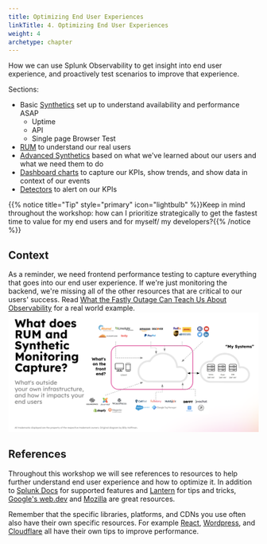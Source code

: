 ```yaml
---
title: Optimizing End User Experiences
linkTitle: 4. Optimizing End User Experiences
weight: 4
archetype: chapter
---
```


How we can use Splunk Observability to get insight into end user experience, and proactively test scenarios to improve that experience.

Sections:

- Basic [Synthetics](./1-synthetics/_index.md) set up to understand availability and performance ASAP
   - Uptime
   - API
   - Single page Browser Test
- [RUM](./2-rum/_index.md) to understand our real users
- [Advanced Synthetics](./3-advanced-synthetics/_index.md) based on what we've learned about our users and what we need them to do
- [Dashboard charts](./4-dashboards/_index.md) to capture our KPIs, show trends, and show data in context of our events
- [Detectors](./5-detectors/_index.md) to alert on our KPIs

{{% notice title="Tip" style="primary"  icon="lightbulb" %}}Keep in mind throughout the workshop: how can I prioritize strategically to get the fastest time to value for my end users and for myself/ my developers?{{% /notice %}}


## Context

As a reminder, we need frontend performance testing to capture everything that goes into our end user experience. If we're just monitoring the backend, we're missing all of the other resources that are critical to our users' success. Read [What the Fastly Outage Can Teach Us About Observability](https://www.splunk.com/en_us/blog/devops/what-the-fastly-outage-can-teach-us-about-observability.html) for a real world example.
![What goes into the front end](./_img/frontend.png)

## References

Throughout this workshop we will see references to resources to help further understand end user experience and how to optimize it. In addition to [Splunk Docs](https://docs.splunk.com/observability/en/rum/intro-to-rum.html) for supported features and [Lantern](https://lantern.splunk.com/Observability/UCE/Optimized_experiences) for tips and tricks, [Google's web.dev](https://web.dev/) and [Mozilla](https://developer.mozilla.org/en-US/docs/Learn/Performance) are great resources. 

Remember that the specific libraries, platforms, and CDNs you use often also have their own specific resources. For example [React](https://react.dev/reference/react/useCallback#skipping-re-rendering-of-components), [Wordpress](https://wpengine.com/support/troubleshooting-high-time-first-byte-ttfb/), and [Cloudflare](https://community.cloudflare.com/t/improving-time-to-first-byte-ttfb-with-cloudflare/390367) all have their own tips to improve performance.


